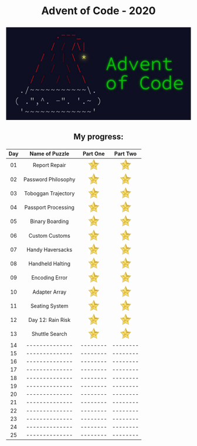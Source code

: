 <h1><p align="center">Advent of Code - 2020</p></h1>

<p align="center"><img src="./logo.jpg" alt="logo"></p>

<h2><p align="center">My progress:</p></h2>

| Day | Name of Puzzle | Part One | Part Two |
| :---: | :--------------: | :--------: | :--------: |
| 01  | Report Repair  | <img src="./star.png" alt="star" width="30" height="30"> | <img src="./star.png" alt="star" width="30" height="30"> |
| 02  | Password Philosophy | <img src="./star.png" alt="star" width="30" height="30"> | <img src="./star.png" alt="star" width="30" height="30"> |
| 03  | Toboggan Trajectory | <img src="./star.png" alt="star" width="30" height="30"> | <img src="./star.png" alt="star" width="30" height="30"> |
| 04  | Passport Processing | <img src="./star.png" alt="star" width="30" height="30"> | <img src="./star.png" alt="star" width="30" height="30"> |
| 05  | Binary Boarding | <img src="./star.png" alt="star" width="30" height="30"> | <img src="./star.png" alt="star" width="30" height="30"> |
| 06  | Custom Customs | <img src="./star.png" alt="star" width="30" height="30"> | <img src="./star.png" alt="star" width="30" height="30"> |
| 07  | Handy Haversacks | <img src="./star.png" alt="star" width="30" height="30"> | <img src="./star.png" alt="star" width="30" height="30"> |
| 08  | Handheld Halting | <img src="./star.png" alt="star" width="30" height="30"> | <img src="./star.png" alt="star" width="30" height="30"> |
| 09  | Encoding Error  | <img src="./star.png" alt="star" width="30" height="30"> | <img src="./star.png" alt="star" width="30" height="30"> |
| 10  | Adapter Array | <img src="./star.png" alt="star" width="30" height="30"> | <img src="./star.png" alt="star" width="30" height="30"> |
| 11  | Seating System | <img src="./star.png" alt="star" width="30" height="30"> | <img src="./star.png" alt="star" width="30" height="30"> |
| 12  | Day 12: Rain Risk | <img src="./star.png" alt="star" width="30" height="30"> | <img src="./star.png" alt="star" width="30" height="30"> |
| 13  | Shuttle Search | <img src="./star.png" alt="star" width="30" height="30"> | <img src="./star.png" alt="star" width="30" height="30"> |
| 14  | -------------- | -------- | -------- |
| 15  | -------------- | -------- | -------- |
| 16  | -------------- | -------- | -------- |
| 17  | -------------- | -------- | -------- |
| 18  | -------------- | -------- | -------- |
| 19  | -------------- | -------- | -------- |
| 20  | -------------- | -------- | -------- |
| 21  | -------------- | -------- | -------- |
| 22  | -------------- | -------- | -------- |
| 23  | -------------- | -------- | -------- |
| 24  | -------------- | -------- | -------- |
| 25  | -------------- | -------- | -------- |

